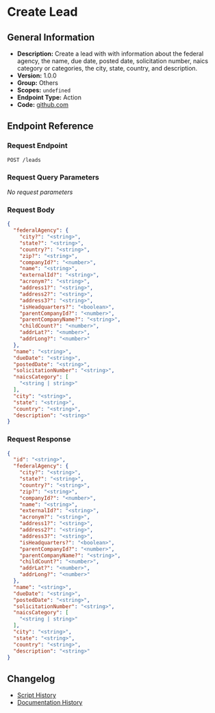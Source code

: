 # Create Lead

## General Information

- **Description:** Create a lead with with information about the federal agency, the name, due date, posted date, solicitation number, naics category or categories, the city, state, country, and description.
- **Version:** 1.0.0
- **Group:** Others
- **Scopes:** `undefined`
- **Endpoint Type:** Action
- **Code:** [github.com](https://github.com/NangoHQ/integration-templates/tree/main/integrations/unanet/actions/create-lead.ts)


## Endpoint Reference

### Request Endpoint

`POST /leads`

### Request Query Parameters

_No request parameters_

### Request Body

```json
{
  "federalAgency": {
    "city?": "<string>",
    "state?": "<string>",
    "country?": "<string>",
    "zip?": "<string>",
    "companyId?": "<number>",
    "name": "<string>",
    "externalId?": "<string>",
    "acronym?": "<string>",
    "address1?": "<string>",
    "address2?": "<string>",
    "address3?": "<string>",
    "isHeadquarters?": "<boolean>",
    "parentCompanyId?": "<number>",
    "parentCompanyName?": "<string>",
    "childCount?": "<number>",
    "addrLat?": "<number>",
    "addrLong?": "<number>"
  },
  "name": "<string>",
  "dueDate": "<string>",
  "postedDate": "<string>",
  "solicitationNumber": "<string>",
  "naicsCategory": [
    "<string | string>"
  ],
  "city": "<string>",
  "state": "<string>",
  "country": "<string>",
  "description": "<string>"
}
```

### Request Response

```json
{
  "id": "<string>",
  "federalAgency": {
    "city?": "<string>",
    "state?": "<string>",
    "country?": "<string>",
    "zip?": "<string>",
    "companyId?": "<number>",
    "name": "<string>",
    "externalId?": "<string>",
    "acronym?": "<string>",
    "address1?": "<string>",
    "address2?": "<string>",
    "address3?": "<string>",
    "isHeadquarters?": "<boolean>",
    "parentCompanyId?": "<number>",
    "parentCompanyName?": "<string>",
    "childCount?": "<number>",
    "addrLat?": "<number>",
    "addrLong?": "<number>"
  },
  "name": "<string>",
  "dueDate": "<string>",
  "postedDate": "<string>",
  "solicitationNumber": "<string>",
  "naicsCategory": [
    "<string | string>"
  ],
  "city": "<string>",
  "state": "<string>",
  "country": "<string>",
  "description": "<string>"
}
```

## Changelog

- [Script History](https://github.com/NangoHQ/integration-templates/commits/main/integrations/unanet/actions/create-lead.ts)
- [Documentation History](https://github.com/NangoHQ/integration-templates/commits/main/integrations/unanet/actions/create-lead.md)

<!-- END  GENERATED CONTENT -->

